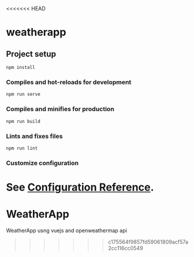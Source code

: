 <<<<<<< HEAD
# weatherapp

## Project setup
```
npm install
```

### Compiles and hot-reloads for development
```
npm run serve
```

### Compiles and minifies for production
```
npm run build
```

### Lints and fixes files
```
npm run lint
```

### Customize configuration
See [Configuration Reference](https://cli.vuejs.org/config/).
=======
# WeatherApp
WeatherApp usng vuejs and openweathermap api
>>>>>>> c175564f9857fd59061809acf57a2cc116cc0549
